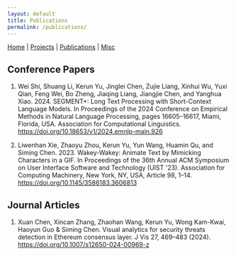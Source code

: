 ```yaml
---
layout: default
title: Publications
permalink: /publications/
---
```


[Home](/) | [Projects](/projects/) | [Publications](/publications/) | [Misc](/misc/) 

## Conference Papers

1. Wei Shi, Shuang Li, Kerun Yu, Jinglei Chen, Zujie Liang, Xinhui Wu, Yuxi Qian, Feng Wei, Bo Zheng, Jiaqing Liang, Jiangjie Chen, and Yanghua Xiao. 2024. SEGMENT+: Long Text Processing with Short-Context Language Models. In Proceedings of the 2024 Conference on Empirical Methods in Natural Language Processing, pages 16605–16617, Miami, Florida, USA. Association for Computational Linguistics. https://doi.org/10.18653/v1/2024.emnlp-main.926

2. Liwenhan Xie, Zhaoyu Zhou, Kerun Yu, Yun Wang, Huamin Qu, and Siming Chen. 2023. Wakey-Wakey: Animate Text by Mimicking Characters in a GIF. In Proceedings of the 36th Annual ACM Symposium on User Interface Software and Technology (UIST '23). Association for Computing Machinery, New York, NY, USA, Article 98, 1–14. https://doi.org/10.1145/3586183.3606813

## Journal Articles

1. Xuan Chen, Xincan Zhang, Zhaohan Wang, Kerun Yu, Wong Kam-Kwai, Haoyun Guo & Siming Chen. Visual analytics for security threats detection in Ethereum consensus layer. J Vis 27, 469–483 (2024). https://doi.org/10.1007/s12650-024-00969-z 